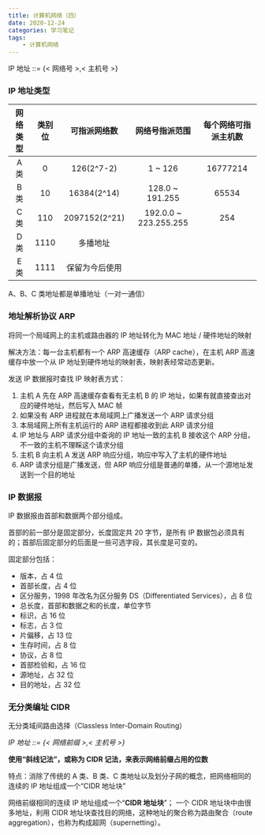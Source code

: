 ```yaml
---
title: 计算机网络（四）
date: 2020-12-24
categories: 学习笔记
tags:
    - 计算机网络
---
```


IP 地址 ::= {< 网络号 >,< 主机号 >}

### IP 地址类型

| 网络类型 | 类别位 | 可指派网络数 | 网络号指派范围 | 每个网络可指派主机数 |
| :--: | :--: | :--: | :--: | :--: |
| A 类 | 0 | 126(2^7-2) | 1 ~ 126 | 16777214 |
| B 类 | 10 | 16384(2^14) | 128.0 ~ 191.255 | 65534 |
| C 类 | 110 | 2097152(2^21) | 192.0.0 ~ 223.255.255 | 254 |
| D 类 | 1110 | 多播地址 | | |
| E 类 | 1111 | 保留为今后使用 | | |

A、B、C 类地址都是单播地址（一对一通信）

### 地址解析协议 ARP

将同一个局域网上的主机或路由器的 IP 地址转化为 MAC 地址 / 硬件地址的映射

解决方法：每一台主机都有一个 ARP 高速缓存（ARP cache），在主机 ARP 高速缓存中放一个从 IP 地址到硬件地址的映射表，映射表经常动态更新。

发送 IP 数据报时查找 IP 映射表方式：
1. 主机 A 先在 ARP 高速缓存查看有无主机 B 的 IP 地址，如果有就直接查出对应的硬件地址，然后写入 MAC 帧
2. 如果没有 ARP 进程就在本局域网上广播发送一个 ARP 请求分组
3. 本局域网上所有主机运行的 ARP 进程都接收到此 ARP 请求分组
4. IP 地址与 ARP 请求分组中查询的 IP 地址一致的主机 B 接收这个 ARP 分组，不一致的主机不理睬这个请求分组
5. 主机 B 向主机 A 发送 ARP 响应分组，响应中写入了主机的硬件地址
6. ARP 请求分组是广播发送，但 ARP 响应分组是普通的单播，从一个源地址发送到一个目的地址

### IP 数据报

IP 数据报由首部和数据两个部分组成。

首部的前一部分是固定部分，长度固定共 20 字节，是所有 IP 数据包必须具有的；首部后固定部分的后面是一些可选字段，其长度是可变的。

固定部分包括：
- 版本，占 4 位
- 首部长度，占 4 位
- 区分服务，1998 年改名为区分服务 DS（Differentiated Services），占 8 位
- 总长度，首部和数据之和的长度，单位字节
- 标识，占 16 位
- 标志，占 3 位
- 片偏移，占 13 位
- 生存时间，占 8 位
- 协议，占 8 位
- 首部检验和，占 16 位
- 源地址，占 32 位
- 目的地址，占 32 位

### 无分类编址 CIDR

无分类域间路由选择（Classless Inter-Domain Routing）

*IP 地址 ::= {< 网络前缀 >,< 主机号 >}*

**使用“斜线记法”，或称为 CIDR 记法，来表示网络前缀占用的位数**

特点：消除了传统的 A 类、B 类、C 类地址以及划分子网的概念，把网络相同的连续的 IP 地址组成一个“CIDR 地址块”

网络前缀相同的连续 IP 地址组成一个“**CIDR 地址块**”；
一个 CIDR 地址块中由很多地址，利用 CIDR 地址块查找目的网络，这种地址的聚合称为路由聚合（route aggregation），也称为构成超网（supernetting）。


